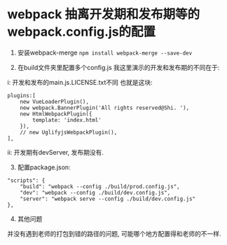 # webpack 抽离开发期和发布期等的webpack.config.js的配置

1. 安装webpack-merge
`npm install webpack-merge --save-dev`

2. 在build文件夹里配置多个config.js
我这里演示的开发和发布期的不同在于:

i: 开发和发布的main.js.LICENSE.txt不同
也就是这块:
```
plugins:[
    new VueLoaderPlugin(),
    new webpack.BannerPlugin('All rights reserved@Shi. '),
    new HtmlWebpackPlugin({
        template: 'index.html'
    }),
    // new UglifyjsWebpackPlugin(),
],
```
ii: 开发期有devServer, 发布期没有. 

3. 配置package.json:
```
"scripts": {
    "build": "webpack --config ./build/prod.config.js",
    "dev": "webpack --config ./build/dev.config.js",
    "server": "webpack serve --config ./build/dev.config.js"
},
```


4. 其他问题

并没有遇到老师的打包到错的路径的问题, 可能哪个地方配置得和老师的不一样. 